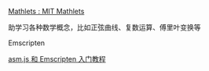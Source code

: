 [Mathlets : MIT Mathlets](https://mathlets.org/mathlets/)

助学习各种数学概念，比如正弦曲线、复数运算、傅里叶变换等



Emscripten 

[asm.js 和 Emscripten 入门教程](http://www.ruanyifeng.com/blog/2017/09/asmjs_emscripten.html)